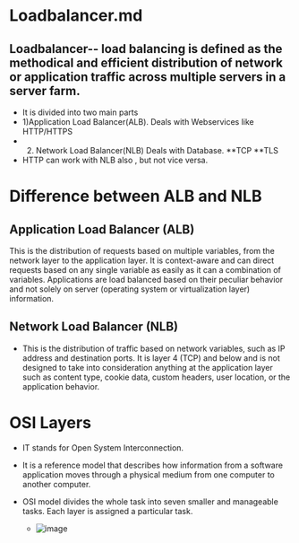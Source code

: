 # Loadbalancer.md

## Loadbalancer-- load balancing is defined as the methodical and efficient distribution of network or application traffic across multiple servers in a server farm. 
* It is divided into two main parts
* 1)Application Load Balancer(ALB). Deals with Webservices like HTTP/HTTPS
* 2) Network Load Balancer(NLB) Deals with Database. 
  **TCP
  **TLS
* HTTP can work with NLB also , but not  vice versa.
# Difference between ALB and NLB
## Application Load Balancer (ALB)
This is the distribution of requests based on multiple variables, from the network layer to the application layer. It is context-aware and can direct requests based on any single variable as easily as it can a combination of variables. Applications are load balanced based on their peculiar behavior and not solely on server (operating system or virtualization layer) information.

## Network Load Balancer (NLB)
* This is the distribution of traffic based on network variables, such as IP address and destination ports. It is layer 4 (TCP) and below and is not designed to take into consideration anything at the application layer such as content type, cookie data, custom headers, user location, or the application behavior.

# OSI Layers

* IT stands for Open System Interconnection. 
* It  is a reference model that describes how information from a software application moves through a physical medium from one computer to  another computer.
* OSI model divides the whole task into seven smaller and manageable tasks. Each layer is assigned a particular task.

  * ![image](https://user-images.githubusercontent.com/83238288/116670295-2d5e4d00-a9bd-11eb-8cb7-45ca0cb57dee.png)


